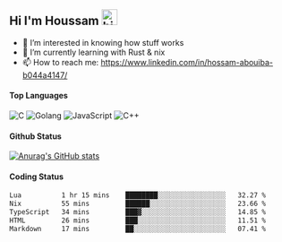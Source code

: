 ## Hi I'm Houssam <img src="https://user-images.githubusercontent.com/1303154/88677602-1635ba80-d120-11ea-84d8-d263ba5fc3c0.gif" width="28px" alt="hi">

- 👀 I’m interested in knowing how stuff works
- 🔭 I’m currently learning with Rust & nix
- 📫 How to reach me: https://www.linkedin.com/in/hossam-abouiba-b044a4147/

#### Top Languages

![C](https://img.shields.io/badge/c-%2300599C.svg?style=for-the-badge&logo=c&logoColor=white)
![Golang](https://img.shields.io/badge/go-blue?style=for-the-badge&logo=Goland)
![JavaScript](https://img.shields.io/badge/javascript-%23323330.svg?style=for-the-badge&logo=javascript&logoColor=%23F7DF1E)
![C++](https://img.shields.io/badge/C%2B%2B-blue?style=for-the-badge&logo=C%2B%2B)


#### Github Status
[![Anurag's GitHub stats](https://github-readme-stats.vercel.app/api?username=0xhoussam&theme=tokyonight)](https://github.com/anuraghazra/github-readme-stats)

#### Coding Status
<!--START_SECTION:waka-->

```txt
Lua          1 hr 15 mins    ████████░░░░░░░░░░░░░░░░░   32.27 %
Nix          55 mins         ██████░░░░░░░░░░░░░░░░░░░   23.66 %
TypeScript   34 mins         ███▓░░░░░░░░░░░░░░░░░░░░░   14.85 %
HTML         26 mins         ███░░░░░░░░░░░░░░░░░░░░░░   11.51 %
Markdown     17 mins         ██░░░░░░░░░░░░░░░░░░░░░░░   07.41 %
```

<!--END_SECTION:waka-->
